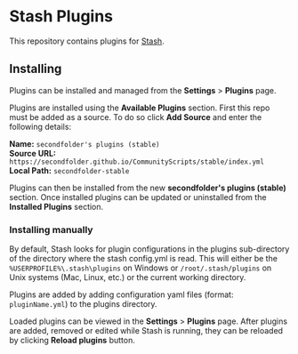 # Stash Plugins
This repository contains plugins for [Stash](https://docs.stashapp.cc/).

## Installing

Plugins can be installed and managed from the **Settings** > **Plugins** page.

Plugins are installed using the **Available Plugins** section. First this repo must be added as a source. To do so click
**Add Source** and enter the following details:

**Name:** `secondfolder's plugins (stable)` \
**Source URL:** `https://secondfolder.github.io/CommunityScripts/stable/index.yml` \
**Local Path:** `secondfolder-stable`

Plugins can then be installed from the new **secondfolder's plugins (stable)** section. Once installed plugins can be 
updated or uninstalled from the **Installed Plugins** section.

### Installing manually

By default, Stash looks for plugin configurations in the plugins sub-directory of the directory where the stash config.yml is read. This will either be the `%USERPROFILE%\.stash\plugins` on Windows or `/root/.stash/plugins` on Unix systems (Mac, Linux, etc.) or the current working directory.

Plugins are added by adding configuration yaml files (format: `pluginName.yml`) to the plugins directory.

Loaded plugins can be viewed in the **Settings** > **Plugins** page. After plugins are added, removed or edited while
Stash is running, they can be reloaded by clicking **Reload plugins** button.
